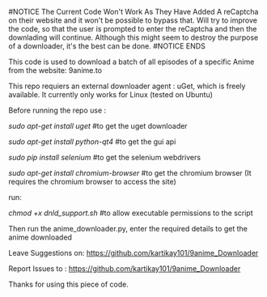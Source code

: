 #NOTICE
The Current Code Won't Work As They Have Added A reCaptcha on their website and it won't be possible to bypass that.
Will try to improve the code, so that the user is prompted to enter the reCaptcha and then the downlading will continue. Although this might seem to destroy the purpose of a downloader, it's the best can be done.
#NOTICE ENDS

This code is used to download a batch of all episodes of a specific Anime from the website: 9anime.to

This repo requiers an external downloader agent : uGet, which is freely available.
It currently only works for Linux (tested on Ubuntu)

Before running the repo use :


*sudo apt-get install uget*    #to get the uget downloader

*sudo apt-get install python-qt4* #to get the gui api

*sudo pip install selenium*	#to get the selenium webdrivers

*sudo apt-get install chromium-browser* #to get the chromium browser (It requires the chromium browser to access the site)

run:

*chmod +x dnld_support.sh*  #to allow executable permissions to the script


Then run the anime_downloader.py, enter the required details to get the anime downloaded


Leave Suggestions on: https://github.com/kartikay101/9anime_Downloader

Report Issues to : https://github.com/kartikay101/9anime_Downloader

Thanks for using this piece of code.
